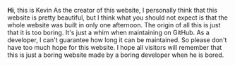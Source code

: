 **Hi**, this is Kevin
As the creator of this website, I personally think that this website is pretty beautiful, but I think what you should not expect is that the whole website was built in only one afternoon. The origin of all this is just that it is too boring. It's just a whim when maintaining on GitHub. As a developer, I can't guarantee how long it can be maintained. So please don't have too much hope for this website. I hope all visitors will remember that this is just a boring website made by a boring developer when he is bored.


